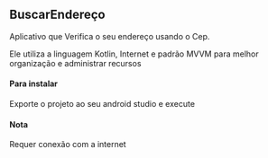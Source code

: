 ## BuscarEndereço
Aplicativo que Verifica o seu endereço usando o Cep.

Ele utiliza a linguagem Kotlin, Internet e padrão MVVM para melhor organização e administrar recursos

#### Para instalar
Exporte o projeto ao seu android studio e execute

#### Nota
Requer conexão com a internet
